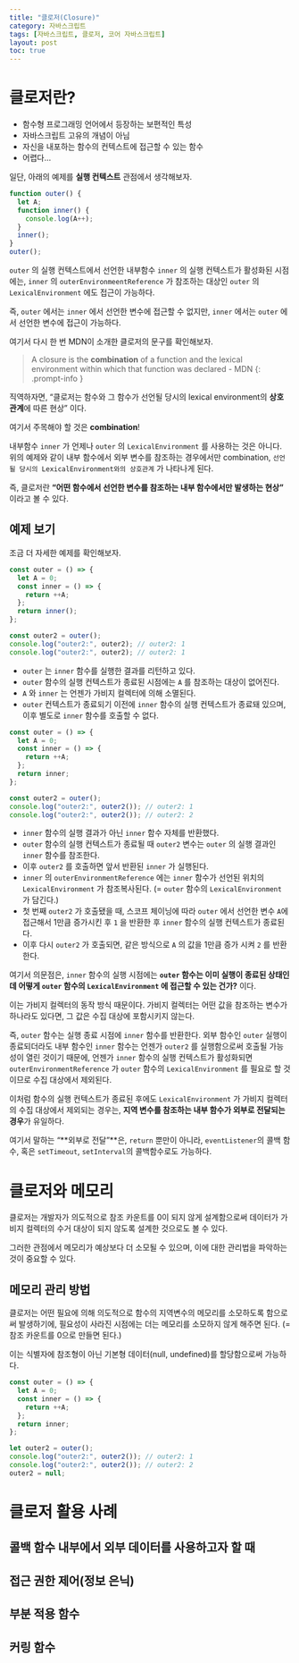 ```yaml
---
title: "클로저(Closure)"
category: 자바스크립트
tags: [자바스크립트, 클로저, 코어 자바스크립트]
layout: post
toc: true
---
```


# 클로저란?

- 함수형 프로그래밍 언어에서 등장하는 보편적인 특성
- 자바스크립트 고유의 개념이 아님
- 자신을 내포하는 함수의 컨텍스트에 접근할 수 있는 함수
- 어렵다…

일단, 아래의 예제를 **실행 컨텍스트** 관점에서 생각해보자.

```jsx
function outer() {
  let A;
  function inner() {
    console.log(A++);
  }
  inner();
}
outer();
```

`outer` 의 실행 컨텍스트에서 선언한 내부함수 `inner` 의 실행 컨텍스트가 활성화된 시점에는, `inner` 의 `outerEnvironmeentReference` 가 참조하는 대상인 `outer` 의 `LexicalEnvironment` 에도 접근이 가능하다.

즉, `outer` 에서는 `inner` 에서 선언한 변수에 접근할 수 없지만, `inner` 에서는 `outer` 에서 선언한 변수에 접근이 가능하다.

여기서 다시 한 번 MDN이 소개한 클로저의 문구를 확인해보자.

> A closure is the **combination** of a function and the lexical environment within which that function was declared - MDN
> {: .prompt-info }

직역하자면, “클로저는 함수와 그 함수가 선언될 당시의 lexical environment의 **상호관계**에 따른 현상” 이다.

여기서 주목해야 할 것은 **combination**!

내부함수 `inner` 가 언제나 `outer` 의 `LexicalEnvironment` 를 사용하는 것은 아니다. 위의 예제와 같이 내부 함수에서 외부 변수를 참조하는 경우에서만 combination, `선언될 당시의 LexicalEnvironment와의 상호관계` 가 나타나게 된다.

즉, 클로저란 **“어떤 함수에서 선언한 변수를 참조하는 내부 함수에서만 발생하는 현상”** 이라고 볼 수 있다.

## 예제 보기

조금 더 자세한 예제를 확인해보자.

```jsx
const outer = () => {
  let A = 0;
  const inner = () => {
    return ++A;
  };
  return inner();
};

const outer2 = outer();
console.log("outer2:", outer2); // outer2: 1
console.log("outer2:", outer2); // outer2: 1
```

- `outer` 는 `inner` 함수를 실행한 결과를 리턴하고 있다.
- `outer` 함수의 실행 컨텍스트가 종료된 시점에는 `A` 를 참조하는 대상이 없어진다.
- `A` 와 `inner` 는 언젠가 가비지 컬렉터에 의해 소멸된다.
- `outer` 컨텍스트가 종료되기 이전에 `inner` 함수의 실행 컨텍스트가 종료돼 있으며, 이후 별도로 `inner` 함수를 호출할 수 없다.

```jsx
const outer = () => {
  let A = 0;
  const inner = () => {
    return ++A;
  };
  return inner;
};

const outer2 = outer();
console.log("outer2:", outer2()); // outer2: 1
console.log("outer2:", outer2()); // outer2: 2
```

- `inner` 함수의 실행 결과가 아닌 `inner` 함수 자체를 반환했다.
- `outer` 함수의 실행 컨텍스트가 종료될 때 `outer2` 변수는 `outer` 의 실행 결과인 `inner` 함수를 참조한다.
- 이후 `outer2` 를 호출하면 앞서 반환된 `inner` 가 실행된다.
- `inner` 의 `outerEnvironmentReference` 에는 `inner` 함수가 선언된 위치의 `LexicalEnvironment` 가 참조복사된다. (= `outer` 함수의 `LexicalEnvironment` 가 담긴다.)
- 첫 번째 `outer2` 가 호출됐을 때, 스코프 체이닝에 따라 `outer` 에서 선언한 변수 `A`에 접근해서 1만큼 증가시킨 후 `1` 을 반환한 후 `inner` 함수의 실행 컨텍스트가 종료된다.
- 이후 다시 `outer2` 가 호출되면, 같은 방식으로 `A` 의 값을 1만큼 증가 시켜 `2` 를 반환한다.

여기서 의문점은, `inner` 함수의 실행 시점에는 **`outer` 함수는 이미 실행이 종료된 상태인데 어떻게 `outer` 함수의 `LexicalEnvironment` 에 접근할 수 있는 건가?** 이다.

이는 가비지 컬렉터의 동작 방식 때문이다. 가비지 컬렉터는 어떤 값을 참조하는 변수가 하나라도 있다면, 그 값은 수집 대상에 포함시키지 않는다.

즉, `outer` 함수는 실행 종료 시점에 `inner` 함수를 반환한다. 외부 함수인 `outer` 실행이 종료되더라도 내부 함수인 `inner` 함수는 언젠가 `outer2` 를 실행함으로써 호출될 가능성이 열린 것이기 때문에, 언젠가 `inner` 함수의 실행 컨텍스트가 활성화되면 `outerEnvironmentReference` 가 `outer` 함수의 `LexicalEnvironment` 를 필요로 할 것이므로 수집 대상에서 제외된다.

이처럼 함수의 실행 컨텍스트가 종료된 후에도 `LexicalEnvironment` 가 가비지 컬렉터의 수집 대상에서 제외되는 경우는, **지역 변수를 참조하는 내부 함수가 외부로 전달되는 경우**가 유일하다.

여기서 말하는 “**외부로 전달”**은, `return` 뿐만이 아니라, `eventListener`의 콜백 함수, 혹은 `setTimeout`, `setInterval`의 콜백함수로도 가능하다.

# 클로저와 메모리

클로저는 개발자가 의도적으로 참조 카운트를 0이 되지 않게 설계함으로써 데이터가 가비지 컬렉터의 수거 대상이 되지 않도록 설계한 것으로도 볼 수 있다.

그러한 관점에서 메모리가 예상보다 더 소모될 수 있으며, 이에 대한 관리법을 파악하는 것이 중요할 수 있다.

## 메모리 관리 방법

클로저는 어떤 필요에 의해 의도적으로 함수의 지역변수의 메모리를 소모하도록 함으로써 발생하기에, 필요성이 사라진 시점에는 더는 메모리를 소모하지 않게 해주면 된다. (= 참조 카운트를 0으로 만들면 된다.)

이는 식별자에 참조형이 아닌 기본형 데이터(null, undefined)를 할당함으로써 가능하다.

```jsx
const outer = () => {
  let A = 0;
  const inner = () => {
    return ++A;
  };
  return inner;
};

let outer2 = outer();
console.log("outer2:", outer2()); // outer2: 1
console.log("outer2:", outer2()); // outer2: 2
outer2 = null;
```

# 클로저 활용 사례

## 콜백 함수 내부에서 외부 데이터를 사용하고자 할 때

## 접근 권한 제어(정보 은닉)

## 부분 적용 함수

## 커링 함수
